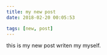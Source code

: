 ```yaml
---
title: my new post
date: 2018-02-20 00:05:53

tags: [new, post]
---
```

this is my new post writen my myself.
